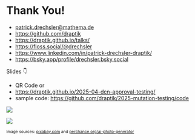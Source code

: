 # Thank You!

- <mdi-email /> <patrick.drechsler@mathema.de>
- <logos-github-icon /> <https://github.com/draptik>
- <mdi-web /> <https://draptik.github.io/talks/>
- <logos-mastodon-icon /> <https://floss.social/@drechsler>
- <logos-linkedin-icon /> <https://www.linkedin.com/in/patrick-drechsler-draptik/>
- <logos-bluesky/> <https://bsky.app/profile/drechsler.bsky.social>

Slides 👇

- QR Code or
- <https://draptik.github.io/2025-04-dcn-approval-testing/>
- sample code:
  <https://github.com/draptik/2025-mutation-testing/code>

<img
  class="absolute top-10 right-30 h-70"
  src="/images/slides.png"
/>

<img
  class="absolute bottom-10 right-40 h-30"
  src="/images/anti-nazi.png"
/>

<p style="font-size:0.75em">
Image sources: <a href="https://pixabay.com/" target="_blank">pixabay.com</a> and <a href="https://perchance.org/ai-photo-generator" target="_blank">perchance.org/ai-photo-generator</a>
</p>
